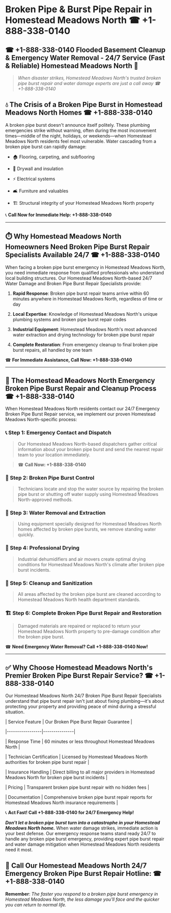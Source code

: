 # Broken Pipe & Burst Pipe Repair in Homestead Meadows North ☎ +1-888-338-0140  
## ☎ +1-888-338-0140 Flooded Basement Cleanup & Emergency Water Removal - 24/7 Service (Fast & Reliable) Homestead Meadows North 🚨  

> *When disaster strikes, Homestead Meadows North's trusted broken pipe burst repair and water damage experts are just a call away ☎ +1-888-338-0140*  

## 💧 The Crisis of a Broken Pipe Burst in Homestead Meadows North Homes ☎ +1-888-338-0140  

A broken pipe burst doesn't announce itself politely. These plumbing emergencies strike without warning, often during the most inconvenient times—middle of the night, holidays, or weekends—when Homestead Meadows North residents feel most vulnerable. Water cascading from a broken pipe burst can rapidly damage:  

* 🏠 Flooring, carpeting, and subflooring  
* 🧱 Drywall and insulation  
* ⚡ Electrical systems  
* 🛋️ Furniture and valuables  
* 🏗️ Structural integrity of your Homestead Meadows North property  

📞 **Call Now for Immediate Help: +1-888-338-0140**  

---  

## ⏱️ Why Homestead Meadows North Homeowners Need Broken Pipe Burst Repair Specialists Available 24/7 ☎ +1-888-338-0140  

When facing a broken pipe burst emergency in Homestead Meadows North, you need immediate response from qualified professionals who understand local building structures. Our Homestead Meadows North-based 24/7 Water Damage and Broken Pipe Burst Repair Specialists provide:  

1. **Rapid Response**: Broken pipe burst repair teams arrive within 60 minutes anywhere in Homestead Meadows North, regardless of time or day  
2. **Local Expertise**: Knowledge of Homestead Meadows North's unique plumbing systems and broken pipe burst repair codes  
3. **Industrial Equipment**: Homestead Meadows North's most advanced water extraction and drying technology for broken pipe burst repair  
4. **Complete Restoration**: From emergency cleanup to final broken pipe burst repairs, all handled by one team  

☎ **For Immediate Assistance, Call Now: +1-888-338-0140**  

---  

## 🔧 The Homestead Meadows North Emergency Broken Pipe Burst Repair and Cleanup Process ☎ +1-888-338-0140  

When Homestead Meadows North residents contact our 24/7 Emergency Broken Pipe Burst Repair service, we implement our proven Homestead Meadows North-specific process:  

### 📞 Step 1: Emergency Contact and Dispatch  
> Our Homestead Meadows North-based dispatchers gather critical information about your broken pipe burst and send the nearest repair team to your location immediately.  
> ☎ **Call Now: +1-888-338-0140**  

### 🚿 Step 2: Broken Pipe Burst Control  
> Technicians locate and stop the water source by repairing the broken pipe burst or shutting off water supply using Homestead Meadows North-approved methods.  

### 🌊 Step 3: Water Removal and Extraction  
> Using equipment specially designed for Homestead Meadows North homes affected by broken pipe bursts, we remove standing water quickly.  

### 💨 Step 4: Professional Drying  
> Industrial dehumidifiers and air movers create optimal drying conditions for Homestead Meadows North's climate after broken pipe burst incidents.  

### 🧼 Step 5: Cleanup and Sanitization  
> All areas affected by the broken pipe burst are cleaned according to Homestead Meadows North health department standards.  

### 🏗️ Step 6: Complete Broken Pipe Burst Repair and Restoration  
> Damaged materials are repaired or replaced to return your Homestead Meadows North property to pre-damage condition after the broken pipe burst.  

☎ **Need Emergency Water Removal? Call +1-888-338-0140 Now!**  

---  

## ✅ Why Choose Homestead Meadows North's Premier Broken Pipe Burst Repair Service? ☎ +1-888-338-0140  

Our Homestead Meadows North 24/7 Broken Pipe Burst Repair Specialists understand that pipe burst repair isn't just about fixing plumbing—it's about protecting your property and providing peace of mind during a stressful situation.  

| Service Feature | Our Broken Pipe Burst Repair Guarantee |  
|-----------------|---------------|  
| Response Time | 60 minutes or less throughout Homestead Meadows North |  
| Technician Certification | Licensed by Homestead Meadows North authorities for broken pipe burst repair |  
| Insurance Handling | Direct billing to all major providers in Homestead Meadows North for broken pipe burst incidents |  
| Pricing | Transparent broken pipe burst repair with no hidden fees |  
| Documentation | Comprehensive broken pipe burst repair reports for Homestead Meadows North insurance requirements |  

📞 **Act Fast! Call +1-888-338-0140 for 24/7 Emergency Help!**  

***Don't let a broken pipe burst turn into a catastrophe in your Homestead Meadows North home.*** When water damage strikes, immediate action is your best defense. Our emergency response teams stand ready 24/7 to handle any broken pipe burst emergency, providing expert pipe burst repair and water damage mitigation when Homestead Meadows North residents need it most.  

## 📱 Call Our Homestead Meadows North 24/7 Emergency Broken Pipe Burst Repair Hotline: ☎ +1-888-338-0140  

**Remember**: *The faster you respond to a broken pipe burst emergency in Homestead Meadows North, the less damage you'll face and the quicker you can return to normal life.*